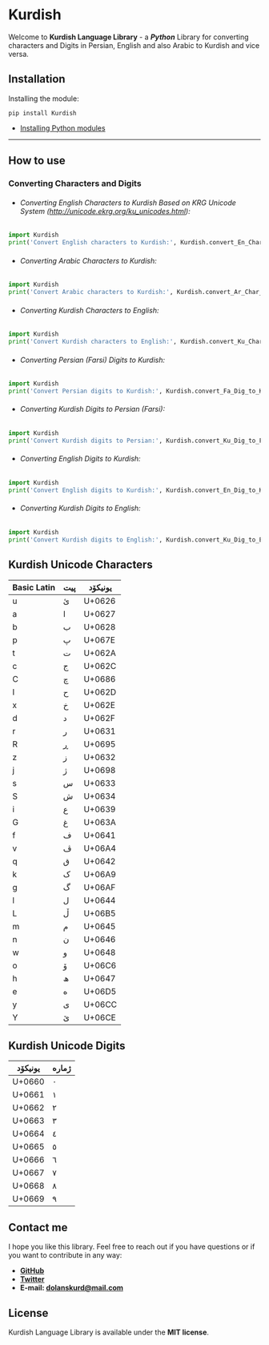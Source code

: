 # Kurdish 

Welcome to **Kurdish Language Library** - a ***Python*** Library for converting characters and Digits in Persian, English and also Arabic to Kurdish and vice versa.

## Installation

Installing the module:

`
pip install Kurdish
`

* [Installing Python modules](https://docs.python.org/3/installing/index.html "Installing Python modules")

------------

## How to use

### Converting Characters and Digits


* ###### Converting English Characters to Kurdish Based on KRG Unicode System (http://unicode.ekrg.org/ku_unicodes.html):
```python
import Kurdish
print('Convert English characters to Kurdish:', Kurdish.convert_En_Char_to_Ku('bexSyn le gwnah w heLe CawpoSyne! \n to Con heReSet be uagry pRtyne? \n bmbexSy be nwYjanewe, kesman le kese \n be gwnahewe bmbexSe, delYm bexSyne'))
```


* ###### Converting Arabic Characters to Kurdish:
```python
import Kurdish
print('Convert Arabic characters to Kurdish:', Kurdish.convert_Ar_Char_to_Ku('“يقول نيتشه: "الدين ثورة العبيد". ويقول ماركس: "الدين أفيون الشعوب". وفي الحقيقة إنّ الدين ثورة وأفيون في آن واحد. فهو عند المترفين أفيون وعند الأنبياء ثورة. وكل دين يبدأ على يد النبي ثورة ثم يستحوذ المترفون عليه بعد ذلك فيحولونه إلى أفيون. وعندئذ يظهر نبي جديد فيعيدها شعواء مرة أخرى.”― علي الوردي, مهزلة العقل البشري '))
```


* ###### Converting Kurdish Characters to English:
```python
import Kurdish
print('Convert Kurdish characters to English:', Kurdish.convert_Ku_Char_to_En('بەخشین لە گوناه و هەڵە چاوپۆشینە! \n  \nتۆ چۆن هەڕەشەت بە ئاگری پڕتینە?\n بمبەخشی بە نوێژانەوە, کەسمان لە کەسە\n بە گوناهەوە بمبەخشە, دەلێم بەخشینە'))
```


* ###### Converting Persian (Farsi) Digits to Kurdish:
```python
import Kurdish
print('Convert Persian digits to Kurdish:', Kurdish.convert_Fa_Dig_to_Ku('٠١٢٣۴۵۶٧٨٩'))
```


* ###### Converting Kurdish Digits to Persian (Farsi):
```python
import Kurdish
print('Convert Kurdish digits to Persian:', Kurdish.convert_Ku_Dig_to_Fa('٠١٢٣٤٥٦٧٨٩'))
```


* ###### Converting English Digits to Kurdish:
```python
import Kurdish
print('Convert English digits to Kurdish:', Kurdish.convert_En_Dig_to_Ku('0123456789'))
```


* ###### Converting Kurdish Digits to English:
```python
import Kurdish
print('Convert Kurdish digits to English:', Kurdish.convert_Ku_Dig_to_En('٠١٢٣٤٥٦٧٨٩'))
```

## Kurdish Unicode Characters

| Basic Latin | پیت  | یونیکۆد |
| ----------- | ---- | ------- |
| u           | ئ    | U+0626  |
| a           | ا    | U+0627  |
| b           | ب    | U+0628  |
| p           | پ    | U+067E  |
| t           | ت    | U+062A  |
| c           | ج    | U+062C  |
| C           | چ    | U+0686  |
| I           | ح    | U+062D  |
| x           | خ    | U+062E  |
| d           | د    | U+062F  |
| r           | ر    | U+0631  |
| R           | ڕ    | U+0695  |
| z           | ز    | U+0632  |
| j           | ژ    | U+0698  |
| s           | س    | U+0633  |
| S           | ش    | U+0634  |
| i           | ع    | U+0639  |
| G           | غ    | U+063A  |
| f           | ف    | U+0641  |
| v           | ڤ    | U+06A4  |
| q           | ق    | U+0642  |
| k           | ک    | U+06A9  |
| g           | گ    | U+06AF  |
| l           | ل    | U+0644  |
| L           | ڵ    | U+06B5  |
| m           | م    | U+0645  |
| n           | ن    | U+0646  |
| w           | و    | U+0648  |
| o           | ۆ    | U+06C6  |
| h           | ھ    | U+0647  |
| e           | ە    | U+06D5  |
| y           | ی    | U+06CC  |
| Y           | ێ    | U+06CE  |

## Kurdish Unicode Digits

| یونیکۆد | ژمارە |
| ------- | ----- |
| U+0660  | ٠     |
| U+0661  | ١     |
| U+0662  | ٢     |
| U+0663  | ٣     |
| U+0664  | ٤     |
| U+0665  | ٥     |
| U+0666  | ٦     |
| U+0667  | ٧     |
| U+0668  | ٨     |
| U+0669  | ٩     |


## Contact me

I hope you like this library. Feel free to reach out if you have questions or if you want to contribute in any way:

* **[GitHub](https://github.com/dolanskurd)**
* **[Twitter](http://www.twitter.com/dolanskurd)**
* **E-mail: [dolanskurd@mail.com](mailto:dolanskurd@mail.com)**


## License

Kurdish Language Library is available under the **MIT license**.

